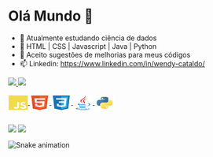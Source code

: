 # Olá Mundo 👋



- 🔭 Atualmente estudando ciência de dados
- 🌱 HTML | CSS | Javascript | Java | Python
- 👯 Aceito sugestões de melhorias para meus códigos
- 📫 Linkedin: https://www.linkedin.com/in/wendy-cataldo/

 <div>
  <a href="https://github.com/wendycataldo">
  <img height="180em" src="https://github-readme-stats.vercel.app/api?username=wendycataldo&show_icons=true&theme=dracula&include_all_commits=true&count_private=true"/>
  <img height="180em" src="https://github-readme-stats.vercel.app/api/top-langs/?username=wendycataldo&layout=compact&langs_count=7&theme=dracula"/>
</div>
<div style="display: inline_block"><br>
  <img align="center" alt="Js" height="30" width="40" src="https://raw.githubusercontent.com/devicons/devicon/master/icons/javascript/javascript-plain.svg">
  <img align="center" alt="HTML" height="30" width="40" src="https://raw.githubusercontent.com/devicons/devicon/master/icons/html5/html5-original.svg">
  <img align="center" alt="CSS" height="30" width="40" src="https://raw.githubusercontent.com/devicons/devicon/master/icons/css3/css3-original.svg">
  <img align = "center" alt = "java" height="30" width="40" src= "https://raw.githubusercontent.com/devicons/devicon/master/icons/java/java-original.svg"> 
  <img align="center" alt="Rafa-Python" height="30" width="40" src="https://raw.githubusercontent.com/devicons/devicon/master/icons/python/python-original.svg">
  
</div>
  
   ## 
  
<div style="display: inline_block">    
  <a href = "mailto:wendycataldowsc@gmail.com"><img src="https://img.shields.io/badge/-Gmail-%23333?style=for-the-badge&logo=gmail&logoColor=white" target="_blank"></a>
  <a href="https://www.linkedin.com/in/wendy-cataldo/" target="_blank"><img src="https://img.shields.io/badge/-LinkedIn-%230077B5?style=for-the-badge&logo=linkedin&logoColor=white" target="_blank"></a> 

  ![Snake animation](https://github.com/wendycataldo/wendycataldo/blob/output/github-contribution-grid-snake.svg)
 
</div>